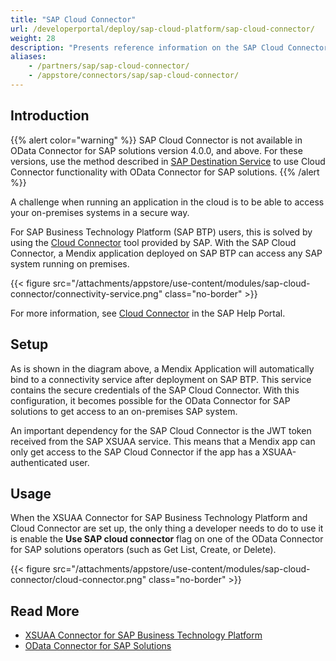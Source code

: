 ```yaml
---
title: "SAP Cloud Connector"
url: /developerportal/deploy/sap-cloud-platform/sap-cloud-connector/
weight: 28
description: "Presents reference information on the SAP Cloud Connector."
aliases:
    - /partners/sap/sap-cloud-connector/
    - /appstore/connectors/sap/sap-cloud-connector/
---
```


## Introduction

{{% alert color="warning" %}}
SAP Cloud Connector is not available in OData Connector for SAP solutions version 4.0.0, and above. For these versions, use the method described in [SAP Destination Service](/developerportal/deploy/sap-cloud-platform/sap-destination-service/) to use Cloud Connector functionality with OData Connector for SAP solutions.
{{% /alert %}}

A challenge when running an application in the cloud is to be able to access your on-premises systems in a secure way.

For SAP Business Technology Platform (SAP BTP) users, this is solved by using the [Cloud Connector](https://help.sap.com/docs/connectivity/sap-btp-connectivity-cf/cloud-connector) tool provided by SAP. With the SAP Cloud Connector, a Mendix application deployed on SAP BTP can access any SAP system running on premises.

{{< figure src="/attachments/appstore/use-content/modules/sap-cloud-connector/connectivity-service.png" class="no-border" >}}

For more information, see [Cloud Connector](https://help.sap.com/viewer/cca91383641e40ffbe03bdc78f00f681/Cloud/en-US/e6c7616abb5710148cfcf3e75d96d596.html
) in the SAP Help Portal.

## Setup

As is shown in the diagram above, a Mendix Application will automatically bind to a connectivity service after deployment on SAP BTP. This service contains the secure credentials of the SAP Cloud Connector. With this configuration, it becomes possible for the OData Connector for SAP solutions to get access to an on-premises SAP system.

An important dependency for the SAP Cloud Connector is the JWT token received from the SAP XSUAA service. This means that a Mendix app can only get access to the SAP Cloud Connector if the app has a XSUAA-authenticated user.

## Usage

When the XSUAA Connector for SAP Business Technology Platform and Cloud Connector are set up, the only thing a developer needs to do to use it is enable the **Use SAP cloud connector** flag on one of the OData Connector for SAP solutions operators (such as Get List, Create, or Delete).

{{< figure src="/attachments/appstore/use-content/modules/sap-cloud-connector/cloud-connector.png" class="no-border" >}}

## Read More

* [XSUAA Connector for SAP Business Technology Platform](/appstore/modules/sap/sap-xsuaa-connector/)
* [OData Connector for SAP Solutions](/appstore/modules/sap/sap-odata-connector/)
